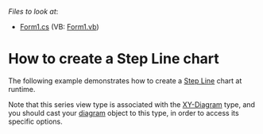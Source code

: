 <!-- default file list -->
*Files to look at*:

* [Form1.cs](./CS/Series_StepLineChart/Form1.cs) (VB: [Form1.vb](./VB/Series_StepLineChart/Form1.vb))
<!-- default file list end -->
# How to create a Step Line chart

The following example demonstrates how to create a [Step Line](https://docs.devexpress.com/WindowsForms/2977/controls-and-libraries/chart-control/series-views/2d-series-views/point-and-line-series-views/step-line-chart?p=netframework) chart at runtime.

Note that this series view type is associated with the [XY-Diagram](https://docs.devexpress.com/WindowsForms/5908/controls-and-libraries/chart-control/diagram/xy-diagram?p=netframework) type, and you should cast your [diagram](https://docs.devexpress.com/WindowsForms/DevExpress.XtraCharts.ChartControl.Diagram?p=netframework) object to this type, in order to access its specific options.
